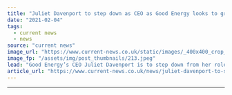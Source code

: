 ```yaml
---
title: "Juliet Davenport to step down as CEO as Good Energy looks to grow digital business"
date: "2021-02-04"
tags: 
  - current news
  - news
source: "current news"
image_url: "https://www.current-news.co.uk/static/images/_400x400_crop_center-center/Juliet-Davenport-Head-Good-Energy.jpeg"
image_fp: "/assets/img/post_thumbnails/213.jpeg"
lead: "Good Energy’s CEO Juliet Davenport is to step down from her role as the company looks to grow as a digital business."
article_url: "https://www.current-news.co.uk/news/juliet-davenport-to-step-down-as-ceo-as-good-energy-looks-to-grow-digital-business?utm_source=rss-feeds&utm_medium=rss&utm_campaign=rss"
---
```


---
